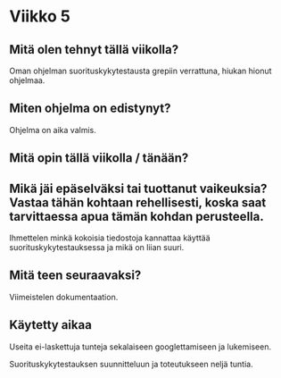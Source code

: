 # Viikko 5

## Mitä olen tehnyt tällä viikolla?

Oman ohjelman suorituskykytestausta grepiin verrattuna, hiukan hionut ohjelmaa.

## Miten ohjelma on edistynyt?

Ohjelma on aika valmis.

## Mitä opin tällä viikolla / tänään?


## Mikä jäi epäselväksi tai tuottanut vaikeuksia? Vastaa tähän kohtaan rehellisesti, koska saat tarvittaessa apua tämän kohdan perusteella.

Ihmettelen minkä kokoisia tiedostoja kannattaa käyttää suorituskykytestauksessa ja mikä on liian suuri.

## Mitä teen seuraavaksi?

Viimeistelen dokumentaation.

## Käytetty aikaa

Useita ei-laskettuja tunteja sekalaiseen googlettamiseen ja lukemiseen.

Suorituskykytestauksen suunnitteluun ja toteutukseen neljä tuntia.
